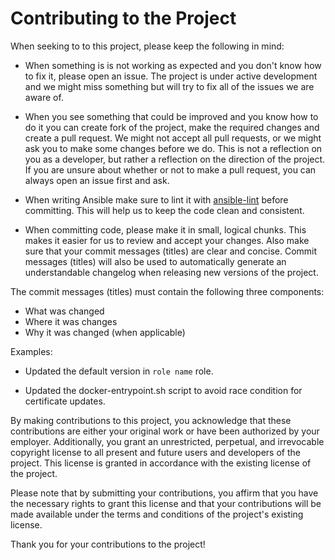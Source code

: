 # Contributing to the Project

When seeking to to this project, please keep the following in mind:

- When something is is not working as expected and you don't know how to fix it, please open an issue. The project is under active development and we might miss something but will try to fix all of the issues we are aware of.

- When you see something that could be improved and you know how to do it you can create fork of the project, make the required changes and create a pull request. We might not accept all pull requests, or we might ask you to make some changes before we do. This is not a reflection on you as a developer, but rather a reflection on the direction of the project. If you are unsure about whether or not to make a pull request, you can always open an issue first and ask.

- When writing Ansible make sure to lint it with [ansible-lint](https://ansible.readthedocs.io/projects/lint/) before committing. This will help us to keep the code clean and consistent.

- When committing code, please make it in small, logical chunks. This makes it easier for us to review and accept your changes. Also make sure that your commit messages (titles) are clear and concise. Commit messages (titles) will also be used to automatically generate an understandable changelog when releasing new versions of the project.

The commit messages (titles) must contain the following three components:

- What was changed
- Where it was changes
- Why it was changed (when applicable)

Examples:

- Updated the default version in `role name` role.

- Updated the docker-entrypoint.sh script to avoid race condition for certificate updates.

By making contributions to this project, you acknowledge that these contributions are either your original work or have been authorized by your employer. Additionally, you grant an unrestricted, perpetual, and irrevocable copyright license to all present and future users and developers of the project. This license is granted in accordance with the existing license of the project.

Please note that by submitting your contributions, you affirm that you have the necessary rights to grant this license and that your contributions will be made available under the terms and conditions of the project's existing license.

Thank you for your contributions to the project!
